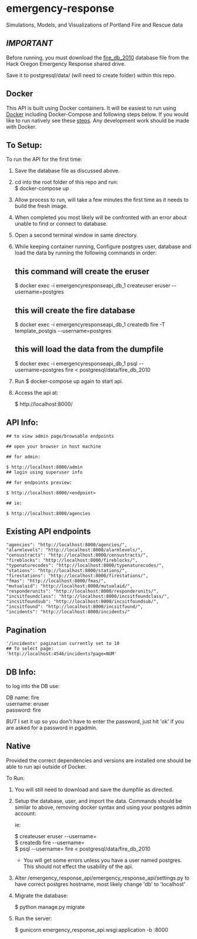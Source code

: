 # emergency-response
Simulations, Models, and Visualizations of Portland Fire and Rescue data

## _IMPORTANT_

Before running, you must download the [fire_db_2010](https://drive.google.com/file/d/0B7k-dMOX1R5WOWpTZDdhMFBMUW8/view?usp=sharing) database file from the Hack Oregon Emergency Response shared drive.  

Save it to postgresql/data/ (will need to create folder) within this repo.

## Docker

This API is built using Docker containers. It will be easiest to run using [Docker](https://docs.docker.com/) including Docker-Compose and following steps below. If you would like to run natively see these [steps](#native). Any development work should be made with Docker.

## To Setup:

To run the API for the first time:

  1. Save the database file as discussed above.
  2. cd into the root folder of this repo and run:  
      $ docker-compose up
  3. Allow process to run, will take a few minutes the first time as it needs to build the fresh image.
  4. When completed you most likely will be confronted with an error about unable to find or connect to database.
  5. Open a second terminal window in same directory.
  6. While keeping container running, Configure postgres user, database and load the data by running the following commands in order:  

        ## this command will create the eruser  

        $ docker exec -i emergencyresponseapi_db_1 createuser eruser --username=postgres  

        ## this will create the fire database

        $ docker exec -i emergencyresponseapi_db_1 createdb fire -T template_postgis --username=postgres


        ## this will load the data from the dumpfile  

        $ docker exec -i emergencyresponseapi_db_1 psql --username=postgres fire < postgresql/data/fire_db_2010

  7. Run $ docker-compose up again to start api.

  8. Access the api at:

        $ http://localhost:8000/<endpoint>



## API Info:

    ## to view admin page/browsable endpoints

    ## open your browser in host machine

    ## for admin:

    $ http://localhost:8000/admin
    ## login using superuser info

    ## for endpoints preview:

    $ http://localhost:8000/<endpoint>

    ## ie:

    $ http://localhost:8000/agencies

## Existing API endpoints

    "agencies": "http://localhost:8000/agencies/",  
    "alarmlevels": "http://localhost:8000/alarmlevels/",  
    "censustracts": "http://localhost:8000/censustracts/",  
    "fireblocks": "http://localhost:8000/fireblocks/",  
    "typenaturecodes": "http://localhost:8000/typenaturecodes/",  
    "stations": "http://localhost:8000/stations/",  
    "firestations": "http://localhost:8000/firestations/",  
    "fmas": "http://localhost:8000/fmas/",  
    "mutualaid": "http://localhost:8000/mutualaid/",  
    "responderunits": "http://localhost:8000/responderunits/",  
    "incsitfoundclass": "http://localhost:8000/incsitfoundclass/",  
    "incsitfoundsub": "http://localhost:8000/incsitfoundsub/",  
    "incsitfound": "http://localhost:8000/incsitfound/",  
    "incidents": "http://localhost:8000/incidents/"  

## Pagination

    '/incidents' pagination currently set to 10
    ## To select page:
    'http://localhost:4546/incidents?page=NUM'

## DB Info:
to log into the DB use:

DB name: fire  
username: eruser  
password: fire  

_BUT_ I set it up so you don't have to enter the password, just hit 'ok' if you are asked for a password in pgadmin.

## Native

Provided the correct dependencies and versions are installed one should be able to run api outside of Docker.  

To Run:

  1. You will still need to download and save the dumpfile as directed.
  2. Setup the database, user, and import the data. Commands should be similar to above, removing docker syntax and using your postgres admin account:

      ie:

      $ createuser eruser --username=<YOURNAME>  
      $ createdb fire --username=<YOURNAME>  
      $ psql --username=<YOURNAME> fire < postgresql/data/fire_db_2010  

      * You will get some errors unless you have a user named postgres. This should not effect the usability of the api.  

  3. Alter /emergency_response_api/emergency_response_api/settings.py to have correct postgres hostname, most likely change 'db' to 'localhost'

  4. Migrate the database:

      $ python manage.py migrate  

  5. Run the server:

      $ gunicorn emergency_response_api.wsgi:application -b :8000  
